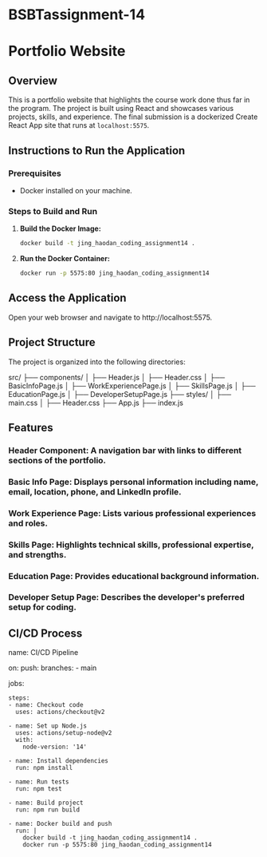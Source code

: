 # BSBTassignment-14

# Portfolio Website

## Overview

This is a portfolio website that highlights the course work done thus far in the program. The project is built using React and showcases various projects, skills, and experience. The final submission is a dockerized Create React App site that runs at `localhost:5575`.

## Instructions to Run the Application

### Prerequisites

- Docker installed on your machine.

### Steps to Build and Run

1. **Build the Docker Image:**

   ```sh
   docker build -t jing_haodan_coding_assignment14 .

   ```

2. **Run the Docker Container:**
   ```sh
   docker run -p 5575:80 jing_haodan_coding_assignment14
   ```

## Access the Application

Open your web browser and navigate to http://localhost:5575.

## Project Structure

The project is organized into the following directories:

src/
├── components/
│ ├── Header.js
│ ├── Header.css
│ ├── BasicInfoPage.js
│ ├── WorkExperiencePage.js
│ ├── SkillsPage.js
│ ├── EducationPage.js
│ ├── DeveloperSetupPage.js
├── styles/
│ ├── main.css
│ ├── Header.css
├── App.js
├── index.js

## Features

### Header Component: A navigation bar with links to different sections of the portfolio.

### Basic Info Page: Displays personal information including name, email, location, phone, and LinkedIn profile.

### Work Experience Page: Lists various professional experiences and roles.

### Skills Page: Highlights technical skills, professional expertise, and strengths.

### Education Page: Provides educational background information.

### Developer Setup Page: Describes the developer's preferred setup for coding.

## CI/CD Process

name: CI/CD Pipeline

on:
push:
branches: - main

jobs:

    steps:
    - name: Checkout code
      uses: actions/checkout@v2

    - name: Set up Node.js
      uses: actions/setup-node@v2
      with:
        node-version: '14'

    - name: Install dependencies
      run: npm install

    - name: Run tests
      run: npm test

    - name: Build project
      run: npm run build

    - name: Docker build and push
      run: |
        docker build -t jing_haodan_coding_assignment14 .
        docker run -p 5575:80 jing_haodan_coding_assignment14
